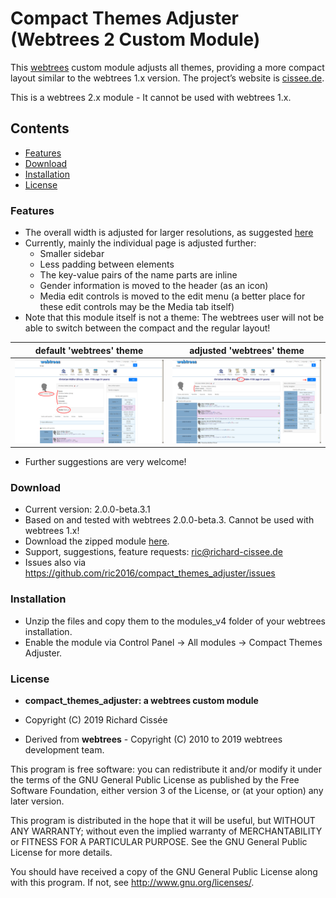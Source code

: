 
# Compact Themes Adjuster (Webtrees 2 Custom Module)

This [webtrees](https://www.webtrees.net/) custom module adjusts all themes, providing a more compact layout similar to the webtrees 1.x version. The project’s website is [cissee.de](https://cissee.de). 

This is a webtrees 2.x module - It cannot be used with webtrees 1.x.

## Contents

* [Features](#features)
* [Download](#download)
* [Installation](#installation)
* [License](#license)

### Features<a name="features"/>

* The overall width is adjusted for larger resolutions, as suggested [here](https://www.webtrees.net/index.php/en/forum/3-help-for-2-0-alpha/32882-solved-support-for-bigger-monitors#70135)
* Currently, mainly the individual page is adjusted further:
    * Smaller sidebar
    * Less padding between elements
    * The key-value pairs of the name parts are inline
    * Gender information is moved to the header (as an icon)
    * Media edit controls is moved to the edit menu (a better place for these edit controls may be the Media tab itself)
* Note that this module itself is not a theme: The webtrees user will not be able to switch between the compact and the regular layout!

default 'webtrees' theme   |  adjusted 'webtrees' theme
:-------------------------:|:-------------------------:
![Screenshot](individual.png) | ![Screenshot](individual_compact.png)

* Further suggestions are very welcome!

### Download<a name="download"/>

* Current version: 2.0.0-beta.3.1
* Based on and tested with webtrees 2.0.0-beta.3. Cannot be used with webtrees 1.x!
* Download the zipped module [here](https://cissee.de/adjuster.latest.zip).
* Support, suggestions, feature requests: <ric@richard-cissee.de>
* Issues also via <https://github.com/ric2016/compact_themes_adjuster/issues>

### Installation

* Unzip the files and copy them to the modules_v4 folder of your webtrees installation.
* Enable the module via Control Panel -> All modules -> Compact Themes Adjuster.

### License<a name="license"/>

* **compact_themes_adjuster: a webtrees custom module**
* Copyright (C) 2019 Richard Cissée

* Derived from **webtrees** - Copyright (C) 2010 to 2019 webtrees development team.

This program is free software: you can redistribute it and/or modify
it under the terms of the GNU General Public License as published by
the Free Software Foundation, either version 3 of the License, or
(at your option) any later version.

This program is distributed in the hope that it will be useful,
but WITHOUT ANY WARRANTY; without even the implied warranty of
MERCHANTABILITY or FITNESS FOR A PARTICULAR PURPOSE. See the
GNU General Public License for more details.

You should have received a copy of the GNU General Public License
along with this program. If not, see <http://www.gnu.org/licenses/>.
